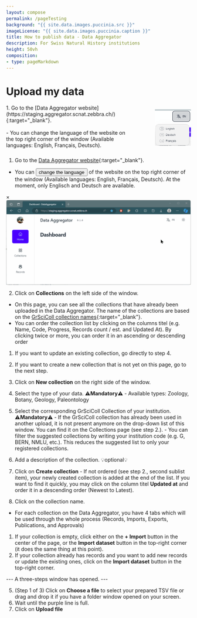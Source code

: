 ```yaml
---
layout: compose
permalink: /pageTesting
background: "{{ site.data.images.puccinia‎.src }}"
imageLicense: "{{ site.data.images.puccinia‎.caption }}"
title: How to publish data - Data Aggregator
description: For Swiss Natural History institutions
height: 50vh
composition:
- type: pageMarkdown
---
```


# Upload my data

<div style="display: flex; justify-content: space-between; align-items: flex-start;">
  <div style="flex: 3; padding-right: 70px;">1. Go to the [Data Aggregator website](https://staging.aggregator.scnat.zebbra.ch/){:target="_blank"}. <br><br>- You can change the language of the website on the top right corner of the window (Available languages: English, Français, Deutsch).
  </div>
  <div style="flex: 1;">
    <p style="float: right; margin-left: 10px;">
      <img src="https://raw.githubusercontent.com/gbif/hp-svnhc/master/assets/images/inline_Illustrations/DataAggr-languages.png" alt="DA-languages" width="100">
    </p>
  </div>
</div>

  
1. Go to the [Data Aggregator website](https://staging.aggregator.scnat.zebbra.ch/){:target="_blank"}.
  - You can <button id="openPopup">change the language</button> of the website on the top right corner of the window (Available languages: English, Français, Deutsch). At the moment, only Englisch and Deutsch are available.

<div id="popup" class="popup">
    <span id="closePopup" class="close">&times;</span>
    <div class="content">
        <!-- Replace the source with your GIF or video URL -->
        <img src="https://github.com/gbif/hp-svnhc/blob/master/assets/gif/20240807_LanguagesChange.gif" alt="GIF" id="gif" style="display: block;">
        <video id="video" style="display: none;" width="320" height="240" controls>
            <source src="https://www.w3schools.com/html/mov_bbb.mp4" type="video/mp4">
                Your browser does not support the video tag.
        </video>
    </div>
</div>

2. Click on **Collections** on the left side of the window.
  - On this page, you can see all the collections that have already been uploaded in the Data Aggregator. The name of the collections are based on the [GrSciColl collection names](https://scientific-collections.gbif.org/collection/search){:target="_blank"}.
  - You can order the collection list by clicking on the columns titel (e.g. Name, Code, Progress, Records count / est. and Updated At). By clicking twice or more, you can order it in an ascending or descending order
  1. If you want to update an existing collection, go directly to step 4.
  2. If you want to create a new collection that is not yet on this page, go to the next step.

3. Click on **New collection** on the right side of the window.
  1. Select the type of your data. ⚠️**Mandatory**⚠️
    - Available types: Zoology, Botany, Geology, Paleontology
  2. Select the corresponding GrSciColl Collection of your institution. ⚠️**Mandatory**⚠️
    - If the GrSciColl collection has already been used in another upload, it is not present anymore on the drop-down list of this window. You can find it on the Collections page (see step 2.).
    - You can filter the suggested collections by writing your institution code (e.g. G, BERN, NMLU, etc.). This reduces the suggested list to only your registered collections.
  3. Add a description of the collection. 💡optional💡
  4. Click on **Create collection**
    - If not ordered (see step 2., second sublist item), your newly created collection is added at the end of the list. If you want to find it quickly, you may click on the column titel **Updated at** and order it in a descending order (Newest to Latest).

4. Click on the collection name.
  - For each collection on the Data Aggregator, you have 4 tabs which will be used through the whole process (Records, Imports, Exports, Publications, and Approvals)
  1. If your collection is empty, click either on the **+ Import** button in the center of the page, or the **Import dataset** button in the top-right corner (it does the same thing at this point).
  2. If your collection already has records and you want to add new records or update the existing ones, click on the **Import dataset** button in the top-right corner.

--- A three-steps window has opened. ---

5. (Step 1 of 3) Click on **Choose a file** to select your prepared TSV file or drag and drop it if you have a folder window opened on your screen.
  1. Wait until the purple line is full.
  2. Click on **Upload file**
